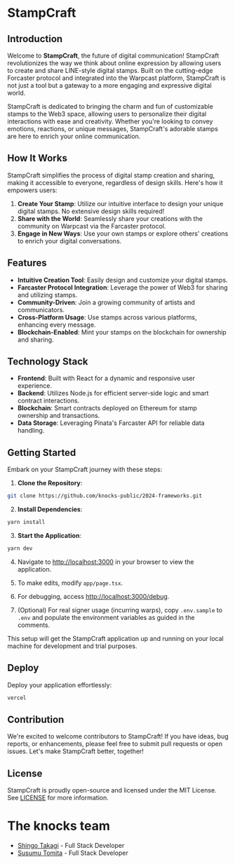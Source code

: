 # StampCraft

## Introduction

Welcome to **StampCraft**, the future of digital communication! StampCraft revolutionizes the way we think about online expression by allowing users to create and share LINE-style digital stamps. Built on the cutting-edge Forcaster protocol and integrated into the Warpcast platform, StampCraft is not just a tool but a gateway to a more engaging and expressive digital world.

StampCraft is dedicated to bringing the charm and fun of customizable stamps to the Web3 space, allowing users to personalize their digital interactions with ease and creativity. Whether you're looking to convey emotions, reactions, or unique messages, StampCraft's adorable stamps are here to enrich your online communication.

## How It Works

StampCraft simplifies the process of digital stamp creation and sharing, making it accessible to everyone, regardless of design skills. Here's how it empowers users:

1. **Create Your Stamp**: Utilize our intuitive interface to design your unique digital stamps. No extensive design skills required!
2. **Share with the World**: Seamlessly share your creations with the community on Warpcast via the Farcaster protocol.
3. **Engage in New Ways**: Use your own stamps or explore others' creations to enrich your digital conversations.

## Features

- **Intuitive Creation Tool**: Easily design and customize your digital stamps.
- **Farcaster Protocol Integration**: Leverage the power of Web3 for sharing and utilizing stamps.
- **Community-Driven**: Join a growing community of artists and communicators.
- **Cross-Platform Usage**: Use stamps across various platforms, enhancing every message.
- **Blockchain-Enabled**: Mint your stamps on the blockchain for ownership and sharing.

## Technology Stack

- **Frontend**: Built with React for a dynamic and responsive user experience.
- **Backend**: Utilizes Node.js for efficient server-side logic and smart contract interactions.
- **Blockchain**: Smart contracts deployed on Ethereum for stamp ownership and transactions.
- **Data Storage**: Leveraging Pinata's Farcaster API for reliable data handling.

## Getting Started

Embark on your StampCraft journey with these steps:

1. **Clone the Repository**:
```bash
git clone https://github.com/knocks-public/2024-frameworks.git
```

2. **Install Dependencies**:
```bash
yarn install
```

3. **Start the Application**:
```bash
yarn dev
```

4. Navigate to [http://localhost:3000](http://localhost:3000) in your browser to view the application.

5. To make edits, modify `app/page.tsx`.

6. For debugging, access [http://localhost:3000/debug](http://localhost:3000/debug).

7. (Optional) For real signer usage (incurring warps), copy `.env.sample` to `.env` and populate the environment variables as guided in the comments.

This setup will get the StampCraft application up and running on your local machine for development and trial purposes.

## Deploy

Deploy your application effortlessly:

```bash
vercel
```

## Contribution

We're excited to welcome contributors to StampCraft! If you have ideas, bug reports, or enhancements, please feel free to submit pull requests or open issues. Let's make StampCraft better, together!

## License

StampCraft is proudly open-source and licensed under the MIT License. See [LICENSE](LICENSE) for more information.

# The knocks team

- [Shingo Takagi](https://www.linkedin.com/in/shingo-takagi-8a017224a/) - Full Stack Developer
- [Susumu Tomita](https://www.linkedin.com/in/susumutomita/) - Full Stack Developer
